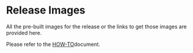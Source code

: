 # Release Images
All the pre-built images for the release or the links to get those images are provided here.

Please refer to the [HOW-TO](iosmcn.agartala.v0.1.0.smo.images.howto.md)document.

